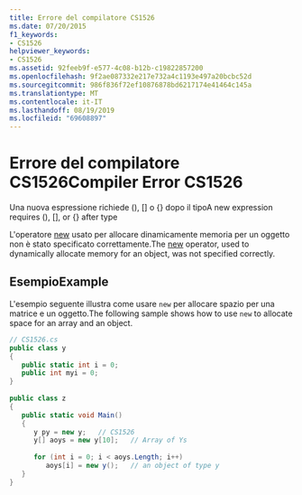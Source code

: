 ```yaml
---
title: Errore del compilatore CS1526
ms.date: 07/20/2015
f1_keywords:
- CS1526
helpviewer_keywords:
- CS1526
ms.assetid: 92feeb9f-e577-4c08-b12b-c19822857200
ms.openlocfilehash: 9f2ae087332e217e732a4c1193e497a20bcbc52d
ms.sourcegitcommit: 986f836f72ef10876878bd6217174e41464c145a
ms.translationtype: MT
ms.contentlocale: it-IT
ms.lasthandoff: 08/19/2019
ms.locfileid: "69608897"
---
```

# <a name="compiler-error-cs1526"></a><span data-ttu-id="70b7f-102">Errore del compilatore CS1526</span><span class="sxs-lookup"><span data-stu-id="70b7f-102">Compiler Error CS1526</span></span>
<span data-ttu-id="70b7f-103">Una nuova espressione richiede (), [] o {} dopo il tipo</span><span class="sxs-lookup"><span data-stu-id="70b7f-103">A new expression requires (), [], or {} after type</span></span>  
  
 <span data-ttu-id="70b7f-104">L'operatore [new](../language-reference/operators/new-operator.md) usato per allocare dinamicamente memoria per un oggetto non è stato specificato correttamente.</span><span class="sxs-lookup"><span data-stu-id="70b7f-104">The [new](../language-reference/operators/new-operator.md) operator, used to dynamically allocate memory for an object, was not specified correctly.</span></span>  
  
## <a name="example"></a><span data-ttu-id="70b7f-105">Esempio</span><span class="sxs-lookup"><span data-stu-id="70b7f-105">Example</span></span>  
 <span data-ttu-id="70b7f-106">L'esempio seguente illustra come usare `new` per allocare spazio per una matrice e un oggetto.</span><span class="sxs-lookup"><span data-stu-id="70b7f-106">The following sample shows how to use `new` to allocate space for an array and an object.</span></span>  
  
```csharp  
// CS1526.cs  
public class y  
{  
   public static int i = 0;  
   public int myi = 0;  
}  
  
public class z  
{  
   public static void Main()  
   {  
      y py = new y;   // CS1526  
      y[] aoys = new y[10];   // Array of Ys  
  
      for (int i = 0; i < aoys.Length; i++)  
         aoys[i] = new y();   // an object of type y  
   }  
}  
```
